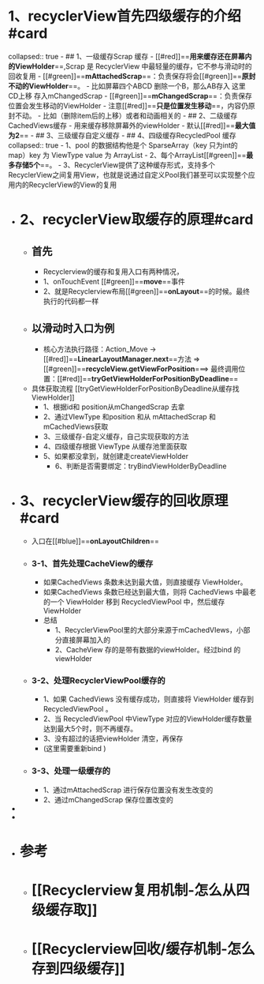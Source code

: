 # 1、recyclerView首先四级缓存的介绍#card
collapsed:: true
	- ## 1、一级缓存Scrap 缓存
		- [[#red]]==**用来缓存还在屏幕内的ViewHolder**==,Scrap 是 RecyclerView 中最轻量的缓存，它不参与滑动时的回收复用
		- [[#green]]==**mAttachedScrap**==：负责保存将会[[#green]]==**原封不动的ViewHolder**==。
			- 比如屏幕四个ABCD 删除一个B，那么AB存入 这里 CD上移 存入mChangedScrap
		- [[#green]]==**mChangedScrap**==：负责保存位置会发生移动的ViewHolder
			- 注意[[#red]]==**只是位置发生移动**==，内容仍原封不动。
			- 比如（删除item后的上移）或者和动画相关的
	- ## 2、二级缓存CachedViews缓存
		- 用来缓存移除屏幕外的viewHolder
		- 默认[[#red]]==**最大值为2**==
	- ## 3、三级缓存自定义缓存
	- ## 4、四级缓存RecycledPool 缓存
	  collapsed:: true
		- 1、pool 的数据结构他是个  SparseArray（key 只为int的 map）key 为 ViewType value 为 ArrayList
		- 2、每个ArrayList[[#green]]==**最多存储5个**==。
		- 3、RecyclerView提供了这种缓存形式，支持多个RecyclerView之间复用View，也就是说通过自定义Pool我们甚至可以实现整个应用内的RecyclerView的View的复用
- # 2、recyclerView取缓存的原理#card
	- ## 首先
		- Recyclerview的缓存和复用入口有两种情况，
		- 1、onTouchEvent [[#green]]==**move**==事件
		- 2、就是Recyclerview布局[[#green]]==**onLayout**==的时候。最终执行的代码都一样
	- ## 以滑动时入口为例
		- 核心方法执行路径：Action_Move -> [[#red]]==**LinearLayoutManager.next**==方法 => [[#green]]==**recycleView.getViewForPosition**===> 最终调用位置：[[#red]]==**tryGetViewHolderForPositionByDeadline**==
	- 具体获取流程  [[tryGetViewHolderForPositionByDeadline从缓存找ViewHolder]]
		- 1、根据id和 position从mChangedScrap 去拿
		- 2、通过VIewType 和position 和从 mAttachedScrap  和 mCachedViews获取
		- 3、三级缓存-自定义缓存，自己实现获取的方法
		- 4、四级缓存根据 ViewType 从缓存池里面获取
		- 5、如果都没拿到，就创建走createViewHolder
			- 6、判断是否需要绑定：tryBindViewHolderByDeadline
- # 3、recyclerView缓存的回收原理#card
	- 入口在[[#blue]]==**onLayoutChildren**==
	- ###  3-1、首先处理CacheView的缓存
		- 如果CachedViews 条数未达到最大值，则直接缓存 ViewHolder。
		- 如果CachedViews 条数已经达到最大值，则将 CachedViews 中最老的一个 ViewHolder 移到 RecycledViewPool 中，然后缓存ViewHolder
		- 总结
			- 1、RecyclerViewPool里的大部分来源于mCachedVIews，小部分直接屏幕加入的
			- 2、CacheView 存的是带有数据的viewHolder。经过bind 的viewHolder
	- ### 3-2、处理RecyclerViewPool缓存的
		- 1、如果 CachedViews 没有缓存成功，则直接将 ViewHolder 缓存到 RecycledViewPool 。
		- 2、当 RecycledViewPool 中ViewType 对应的ViewHolder缓存数量达到最大5个时，则不再缓存。
		- 3、没有超过的话把viewHolder 清空，再保存
		- (这里需要重新bind )
	- ### 3-3、处理一级缓存的
		- 1、通过mAttachedScrap 进行保存位置没有发生改变的
		- 2、通过mChangedScrap  保存位置改变的
-
-
- # 参考
	- # [[Recyclerview复用机制-怎么从四级缓存取]]
	- # [[Recyclerview回收/缓存机制-怎么存到四级缓存]]